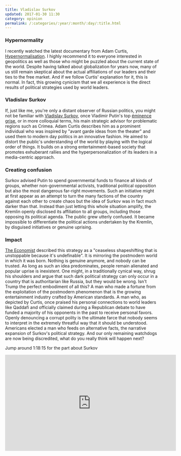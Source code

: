 ```yaml
---
title: Vladislav Surkov
updated: 2017-01-30 11:30
category: opinion
permalink: /:categories/:year/:month/:day/:title.html
---
```


### Hypernormality
I recently watched the latest documentary from Adam Curtis, [Hypernormalisation](http://www.imdb.com/title/tt6156350/). I highly recommend it to everyone interested in geopolitics as well as those who might be puzzled about the current state of the world. Despite having talked about globalization for years now, many of us still remain skeptical about the actual affiliations of our leaders and their ties to the free market. And if we follow Curtis' explanation for it, this is normal. In fact, this growing cynicism that we all experience is the direct results of political strategies used by world leaders. 

### Vladislav Surkov
If, just like me, you're only a distant observer of Russian politics, you might not be familiar with [Vladislav Surkov](https://en.wikipedia.org/wiki/Vladislav_Surkov), once Vladimir Putin's top [éminence grise](https://en.wikipedia.org/wiki/%C3%89minence_grise), or in more colloquial terms, his main strategic advisor for problematic regions such as Crimea. Adam Curtis describes him as a prominent individual who was inspired by "avant garde ideas from the theater" and used them to modern day politics in an innovative fashion. He aimed to distort the public's understanding of the world by playing with the logical order of things. It builds on a strong entertainment-based society that promotes exhuberant rallies and the hyperpersonalization of its leaders in a media-centric approach.

### Creating confusion
Surkov advised Putin to spend governmental funds to finance all kinds of groups, whether non-governmental activists, traditional political opposition but also the most dangerous far-right movements. Such an initiative might at first appear as an attempt to turn the many factions of the country against each other to create chaos but the idea of Surkov was in fact much darker than that. Instead than just letting this whole situation amplify, the Kremlin openly disclosed its affiliation to all groups, including those opposing its political agenda. The public grew utterly confused. It became impossible to differentiate the political actions undertaken by the Kremlin, by disguised initiatives or genuine uprising. 

### Impact
[The Economist](http://www.economist.com/news/europe/21577421-what-departure-vladislav-surkov-means-government-ideologues-exit) described this strategy as a "ceaseless shapeshifting that is unstoppable because it's undefinable". It is mirroring the postmodern world in which it was born. Nothing is genuine anymore, and nobody can be trusted. As long as such an idea predominates, people remain alienated and popular uprise is inexistent.
One might, in a traditionally cynical way, shrug his shoulders and argue that such dark political strategy can only occur in a country that is authoritarian like Russia, but they would be wrong. Isn't Trump the perfect embodiment of all this? A man who made a fortune from the exploitation of the postmodern phenomenon that is the growing entertainment industry crafted by American standards. A man who, as depicted by Curtis, once praised his personal connections to world leaders like Qaddafi and officially claimed during a Republican debate to have funded a majority of his opponents in the past to receive personal favors. Openly denouncing a corrupt polity is the ultimate farce that nobody seems to interpret in the extremely threatful way that it should be understood. Americans elected a man who feeds on alternative facts, the narrative expansion of Surkov's political strategy. And our only remaining watchdogs are now being discredited, what do you really think will happen next?

Jump around 1:18:15 for the part about Surkov
<iframe width="560" height="315" src="https://www.youtube-nocookie.com/embed/-fny99f8amM?rel=0" frameborder="0" allowfullscreen></iframe>
